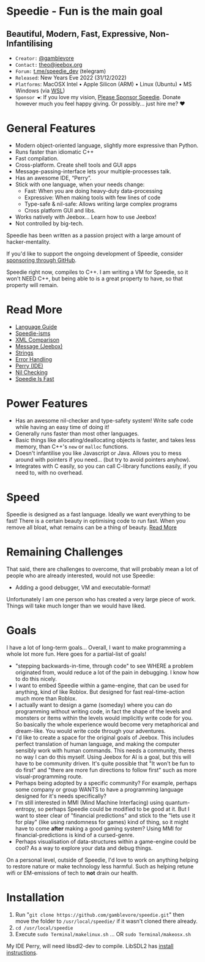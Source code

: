 
# Speedie - Fun is the main goal #
## Beautiful, Modern, Fast, Expressive, Non-Infantilising ##

* `Creator:` [@gamblevore](http://github.com/gamblevore/)
* `Contact:` [theo@jeebox.org](mailto:theo@jeebox.org)
* `Forum:` [t.me/speedie_dev](http://t.me/speedie_dev) (telegram)
* `Released`: New Years Eve 2022  (31/12/2022)
* `Platforms`: MacOSX Intel • Apple Silicon (ARM) • Linux (Ubuntu) • MS Windows (via [WSL](https://learn.microsoft.com/en-us/windows/wsl/install))
* `Sponsor ❤️`: If you love my vision, [Please Sponsor Speedie](https://github.com/sponsors/gamblevore). Donate however much you feel happy giving. Or possibly... just hire me? ❤️


# General Features #
* Modern object-oriented language, slightly more expressive than Python.
* Runs faster than idiomatic C++
* Fast compilation.
* Cross-platform. Create shell tools and GUI apps
* Message-passing-interface lets your multiple-processes talk.
* Has an awesome IDE, “Perry”.
* Stick with one language, when your needs change:
    * Fast: When you are doing heavy-duty data-processing
    * Expressive: When making tools with few lines of code
    * Type-safe & nil-safe: Allows writing large complex programs
    * Cross platform GUI and libs.
* Works natively with Jeebox... Learn how to use Jeebox!
* Not controlled by big-tech.

Speedie has been written as a passion project with a large amount of hacker-mentality.

If you'd like to support the ongoing development of Speedie, consider [sponsoring through GitHub](https://github.com/sponsors/gamblevore).

Speedie right now, compiles to C++. I am writing a VM for Speedie, so it won't NEED C++, but being able to is a great property to have, so that property will remain.

# Read More #
* [Language Guide](Documentation/LanguageGuide.md)
* [Speedie-isms](Documentation/isms.md)
* [XML Comparison](Documentation/xml.md)
* [Message (Jeebox)](Documentation/Message.md)
* [Strings](Documentation/Strings.md)
* [Error Handling](Documentation/Errors.md)
* [Perry (IDE)](Documentation/Perry.md)
* [Nil Checking](Documentation/Nil.md)
* [Speedie Is Fast](Documentation/Speed.md)



# Power Features #
* Has an awesome nil-checker and type-safety system! Write safe code while having an easy time of doing it!
* Generally runs faster than most other languages.
* Basic things like allocating/deallocating objects is faster, and takes less memory, than C++'s `new` or `malloc` functions.
* Doesn't infantilise you like Javascript or Java. Allows you to mess around with pointers if you need... (but try to avoid pointers anyhow).
* Integrates with C easily, so you can call C-library functions easily, if you need to, with no overhead.


# Speed #
Speedie is designed as a fast language. Ideally we want everything to be fast! There is a certain beauty in optimising code to run fast. When you remove all bloat, what remains can be a thing of beauty.  [Read More](Documentation/Speed.md)

# Remaining Challenges #

That said, there are challenges to overcome, that will probably mean a lot of people who are already interested, would not use Speedie:

* Adding a good debugger, VM and executable-format!

Unfortunately I am one person who has created a very large piece of work. Things will take much longer than we would have liked.


# Goals #
I have a lot of long-term goals... Overall, I want to make programming a whole lot more fun. Here goes for a partial-list of goals!

* "stepping backwards-in-time, through code" to see WHERE a problem originated from, would reduce a lot of the pain in debugging. I know how to do this nicely.
* I want to embed Speedie within a game-engine, that can be used for anything, kind of like Roblox. But designed for fast real-time-action much more than Roblox.
* I actually want to design a game (someday) where you can do programming without writing code, in fact the shape of the levels and monsters or items within the levels would implicitly write code for you. So basically the whole experience would become very metaphorical and dream-like. You would write code through your adventures.
* I'd like to create a space for the original goals of Jeebox. This includes perfect translation of human language, and making the computer sensibly work with human commands. This needs a community, theres no way I can do this myself. Using Jeebox for AI is a goal, but this will have to be community driven. It's quite possible that "It won't be fun to do first" and "there are more fun directions to follow first" such as more visual-programming route.
* Perhaps being adopted by a specific community? For example, perhaps some company or group WANTS to have a programming language designed for it's needs specifically?
* I'm still interested in MMI (Mind Machine Interfacing) using quantum-entropy, so perhaps Speedie could be modified to be good at it. But I want to steer clear of "financial predictions" and stick to the "lets use it for play" (like using randomness for games) kind of thing, so it might have to come **after** making a good gaming system? Using MMI for financial-predictions is kind of a cursed-genre.
* Perhaps visualisation of data-structures within a game-engine could be cool? As a way to explore your data and debug things.

On a personal level, outside of Speedie, I'd love to work on anything helping to restore nature or make technology less harmful. Such as helping retune wifi or EM-emissions of tech to **not** drain our health.



# Installation #

1. Run "`git clone https://github.com/gamblevore/speedie.git`" then move the folder to `/usr/local/speedie/` if it wasn't cloned there already.
2. `cd /usr/local/speedie`
3. Execute `sudo Terminal/makelinux.sh` ... OR `sudo Terminal/makeosx.sh`

My IDE Perry, will need libsdl2-dev to compile. LibSDL2 has [install instructions](https://wiki.libsdl.org/SDL2/Installation).



